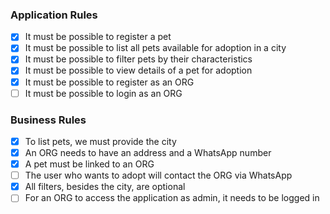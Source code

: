 ### Application Rules

- [x] It must be possible to register a pet
- [x] It must be possible to list all pets available for adoption in a city
- [x] It must be possible to filter pets by their characteristics
- [x] It must be possible to view details of a pet for adoption
- [x] It must be possible to register as an ORG
- [ ] It must be possible to login as an ORG

### Business Rules

- [x] To list pets, we must provide the city
- [x] An ORG needs to have an address and a WhatsApp number
- [x] A pet must be linked to an ORG
- [ ] The user who wants to adopt will contact the ORG via WhatsApp
- [x] All filters, besides the city, are optional
- [ ] For an ORG to access the application as admin, it needs to be logged in
